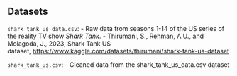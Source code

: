 ## Datasets

`shark_tank_us_data.csv`: 
    - Raw data from seasons 1-14 of the US series of the reality TV show *Shark        Tank*.
    - Thirumani, S., Rehman, A.U., and Molagoda, J., 2023, Shark Tank US  
    dataset, https://www.kaggle.com/datasets/thirumani/shark-tank-us-dataset

`shark_tank_us.csv`: 
    - Cleaned data from the shark_tank_us_data.csv dataset